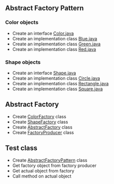 ## Abstract Factory Pattern
### Color objects
* Create an interface [Color.java](Color.java)
* Create an implementation class [Blue.java](Blue.java)
* Create an implementation class [Green.java](Green.java)
* Create an implementation class [Red.java](Red.java)

### Shape objects
* Create an interface [Shape.java](Shape.java)
* Create an implementation class [Circle.java](Circle.java)
* Create an implementation class [Rectangle.java](Rectangle.java)
* Create an implementation class [Square.java](Square.java)

## Abstract Factory
* Create [ColorFactory](ColorFactory.java) class
* Create [ShapeFactory](ShapeFactory.java) class
* Create [AbstractFactory](AbstractFactory.java) class
* Create [FactoryProducer](FactoryProducer.java) class

## Test class
* Create [AbstractFactoryPattern](AbstractFactoryPattern.java) class
* Get factory object from factory producer
* Get actual object from factory
* Call method on actual object